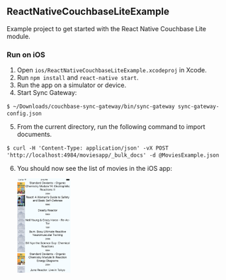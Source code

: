 ## ReactNativeCouchbaseLiteExample

Example project to get started with the React Native Couchbase Lite module.

### Run on iOS

1. Open `ios/ReactNativeCouchbaseLiteExample.xcodeproj` in Xcode.
2. Run `npm install` and `react-native start`.
3. Run the app on a simulator or device.
4. Start Sync Gateway:

  ```
  $ ~/Downloads/couchbase-sync-gateway/bin/sync-gateway sync-gateway-config.json
  ```

5. From the current directory, run the following command to import documents.

  ```
  $ curl -H 'Content-Type: application/json' -vX POST 'http://localhost:4984/moviesapp/_bulk_docs' -d @MoviesExample.json
```

6. You should now see the list of movies in the iOS app:

	<img src="screenshots/thumbnail-ios.png" width="25%" />